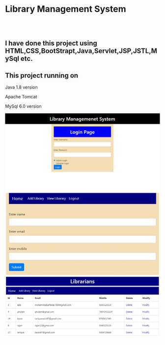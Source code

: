 <h1>Library Management System</h1><br><br>
<h2>I have done this project using HTML,CSS,BootStrapt,Java,Servlet,JSP,JSTL,MySql etc.</h>
<h2>This project running on</h2>
<p>Java 1.8 version</p>
<p1>Apache Tomcat</p>
<p>MySql 6.0 version</p>
<img src="ScreenShort/Capture.JPG">
<img src="ScreenShort/AddLibrary.JPG">
<img src="ScreenShort/ViewLibrarian.JPG">


